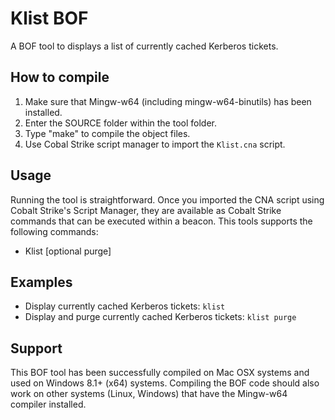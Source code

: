# Klist BOF

A BOF tool to displays a list of currently cached Kerberos tickets.

## How to compile
1. Make sure that Mingw-w64 (including mingw-w64-binutils) has been installed.
2. Enter the SOURCE folder within the tool folder.
3. Type "make" to compile the object files.
4. Use Cobal Strike script manager to import the `Klist.cna` script.

## Usage
Running the tool is straightforward. Once you imported the CNA script using Cobalt Strike's Script Manager, they are available as Cobalt Strike commands that can be executed within a beacon. This tools supports the following commands:

* Klist [optional purge]

## Examples
* Display currently cached Kerberos tickets: `klist`
* Display and purge currently cached Kerberos tickets: `klist purge`

## Support
This BOF tool has been successfully compiled on Mac OSX systems and used on Windows 8.1+ (x64) systems. Compiling the BOF code should also work on other systems (Linux, Windows) that have the Mingw-w64 compiler installed.
